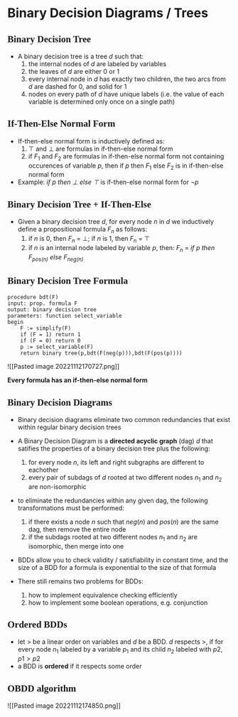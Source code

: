 # Binary Decision Diagrams / Trees

## <span style="font-family:roman">Binary Decision Tree</span>
- A binary decision tree is a tree $d$ such that:
	1. the internal nodes of $d$ are labeled by variables
	2. the leaves of $d$ are either $0$ or $1$
	3. every internal node in $d$ has exactly two children, the two arcs from $d$ are dashed for $0$, and solid for $1$
	4. nodes on every path of $d$ have unique labels (i.e. the value of each variable is determined only once on a single path)

## <span style="font-family:roman"> If-Then-Else Normal Form</span>
- If-then-else normal form is inductively defined as:
	1. $\top$ and $\bot$ are formulas in if-then-else normal form
	2. if $F_1$ and $F_2$ are formulas in if-then-else normal form not containing occurences of variable $p$, then if $p$ then $F_1$ else $F_2$ is in if-then-else normal form
- Example: *if $p$ then $\bot$ else $\top$*  is if-then-else normal form for $\neg p$

## <span style="font-family:roman">Binary Decision Tree + If-Then-Else</span>
- Given a binary decision tree $d$, for every node $n$ in $d$ we inductively define a propositional formula $F_n$ as follows:
	1. if $n$ is $0$, then $F_n$ = $\bot$; if $n$ is 1, then $F_n$ = $\top$
	2. if $n$ is an internal node labeled by variable $p$, then:
	   $F_n$ = *if $p$ then $F_{pos(n)}$ else $F_{neg(n)}$*

## <span style="font-family:roman">Binary Decision Tree Formula</span>
```
procedure bdt(F)
input: prop. formula F
output: binary decision tree
parameters: function select_variable
begin
	F := simplify(F)
	if (F = 1) return 1
	if (F = 0) return 0
	p := select_variable(F)
	return binary tree(p,bdt(F(neg(p))),bdt(F(pos(p)))) 
```
![[Pasted image 20221112170727.png]]

**Every formula has an if-then-else normal form**

## <span style="font-family:roman">Binary Decision Diagrams</span>
- Binary decision diagrams eliminate two common redundancies that exist within regular binary decision trees
- A Binary Decision Diagram is a **directed acyclic graph** (dag) $d$ that satifies the properties of a binary decision tree plus the following:
	1. for every node $n$, its left and right subgraphs are different to eachother
	2. every pair of subdags of $d$ rooted at two different nodes $n_1$ and $n_2$ are non-isomorphic

- to eliminate the redundancies within any given dag, the following transformations must be performed:
	1. if there exists a node $n$ such that $neg(n)$ and $pos(n)$ are the same dag, then remove the entire node
	2. if the subdags rooted at two different nodes $n_1$ and $n_2$ are isomorphic, then merge into one

- BDDs allow you to check validity / satisfiability in constant time, and the size of a BDD for a formula is exponential to the size of that formula
- There still remains two problems for BDDs:
	1. how to implement equivalence checking efficiently
	2. how to implement some boolean operations, e.g. conjunction

## <span style="font-family:roman">Ordered BDDs</span>
- let $\gt$ be a linear order on variables and $d$ be a BDD. $d$ respects $\gt$, if for every node $n_1$ labeled by a variable $p_1$ and its child $n_2$ labeled with $p2$, $p1 \gt p2$
- a BDD is **ordered** if it respects some order

## <span style="font-family:roman">OBDD algorithm</span>
![[Pasted image 20221112174850.png]]